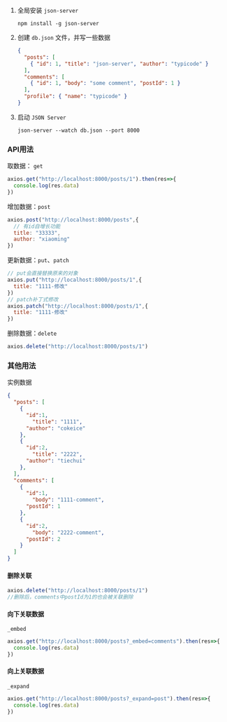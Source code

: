 1. 全局安装 `json-server`

   ```shell
   npm install -g json-server
   ```

2. 创建 `db.json` 文件，并写一些数据

   ```json
   {
     "posts": [
       { "id": 1, "title": "json-server", "author": "typicode" }
     ],
     "comments": [
       { "id": 1, "body": "some comment", "postId": 1 }
     ],
     "profile": { "name": "typicode" }
   }
   ```

3. 启动 `JSON Server`

   ```shell
   json-server --watch db.json --port 8000
   ```

### API用法

取数据： `get`

```js
axios.get("http://localhost:8000/posts/1").then(res=>{
  console.log(res.data)
})
```

增加数据：`post`

```js
axios.post("http://localhost:8000/posts",{
  // 有id自增长功能
  title: "33333",
  author: "xiaoming"
})
```

更新数据：`put`、`patch`

```js
// put会直接替换原来的对象
axios.put("http://localhost:8000/posts/1",{
  title: "1111-修改"
})
// patch补丁式修改
axios.patch("http://localhost:8000/posts/1",{
  title: "1111-修改"
})
```

删除数据：`delete`

```js
axios.delete("http://localhost:8000/posts/1")
```

### 其他用法

实例数据

```json
{
  "posts": [
    {
      "id":1,
    	"title": "1111",
      "author": "cokeice"
    },
    {
      "id":2,
    	"title": "2222",
      "author": "tiechui"
    },
  ],
  "comments": [
    {
      "id":1,
    	"body": "1111-comment",
      "postId": 1
    },
    {
      "id":2,
    	"body": "2222-comment",
      "postId": 2
    }
  ]
}
```

#### 删除关联

```js
axios.delete("http://localhost:8000/posts/1")
//删除后，comments中postId为1的也会被关联删除
```

#### 向下关联数据

`_embed`

```js
axios.get("http://localhost:8000/posts?_embed=comments").then(res=>{
  console.log(res.data)
})
```

#### 向上关联数据

`_expand`

```js
axios.get("http://localhost:8000/posts?_expand=post").then(res=>{
  console.log(res.data)
})
```

